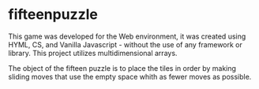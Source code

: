 # fifteenpuzzle

This game was developed for the Web environment, it was created using HYML, CS, and Vanilla Javascript - without the use of any framework or library.
This project utilizes multidimensional arrays.

The object of the fifteen puzzle is to place the tiles in order by making sliding moves that use the empty space whith as fewer moves as possible.
